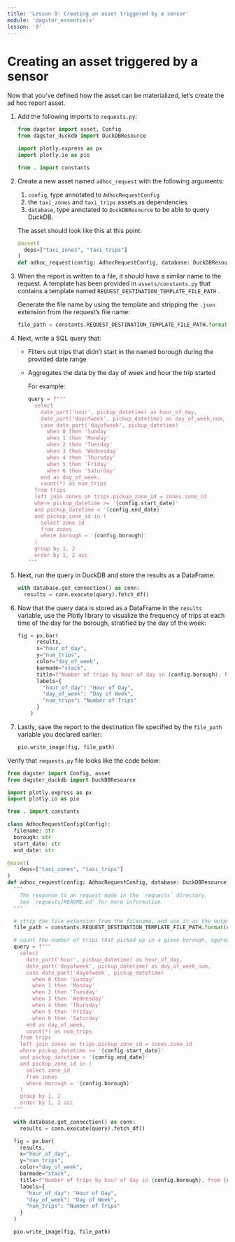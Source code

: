 ```yaml
---
title: 'Lesson 9: Creating an asset triggered by a sensor'
module: 'dagster_essentials'
lesson: '9'
---
```


# Creating an asset triggered by a sensor

Now that you’ve defined how the asset can be materialized, let’s create the ad hoc report asset.

1. Add the following imports to `requests.py`:

   ```python
   from dagster import asset, Config
   from dagster_duckdb import DuckDBResource

   import plotly.express as px
   import plotly.io as pio

   from . import constants
   ```

2. Create a new asset named `adhoc_request` with the following arguments:

   1. `config`, type annotated to `AdhocRequestConfig`
   2. the `taxi_zones` and `taxi_trips` assets as dependencies
   3. `database`, type annotated to `DuckDBResource` to be able to query DuckDB.

   The asset should look like this at this point:

   ```python
   @asset(
     deps=["taxi_zones", "taxi_trips"]
   )
   def adhoc_request(config: AdhocRequestConfig, database: DuckDBResource):
   ```

3. When the report is written to a file, it should have a similar name to the request. A template has been provided in `assets/constants.py` that contains a template named `REQUEST_DESTINATION_TEMPLATE_FILE_PATH` .

   Generate the file name by using the template and stripping the `.json` extension from the request’s file name:

   ```python
   file_path = constants.REQUEST_DESTINATION_TEMPLATE_FILE_PATH.format(config.filename.split('.')[0])
   ```

4. Next, write a SQL query that:

   - Filters out trips that didn’t start in the named borough during the provided date range
   - Aggregates the data by the day of week and hour the trip started

     For example:

     ```python
     query = f"""
       select
         date_part('hour', pickup_datetime) as hour_of_day,
         date_part('dayofweek', pickup_datetime) as day_of_week_num,
         case date_part('dayofweek', pickup_datetime)
           when 0 then 'Sunday'
           when 1 then 'Monday'
           when 2 then 'Tuesday'
           when 3 then 'Wednesday'
           when 4 then 'Thursday'
           when 5 then 'Friday'
           when 6 then 'Saturday'
         end as day_of_week,
         count(*) as num_trips
       from trips
       left join zones on trips.pickup_zone_id = zones.zone_id
       where pickup_datetime >= '{config.start_date}'
       and pickup_datetime < '{config.end_date}'
       and pickup_zone_id in (
         select zone_id
         from zones
         where borough = '{config.borough}'
       )
       group by 1, 2
       order by 1, 2 asc
     """
     ```

5. Next, run the query in DuckDB and store the results as a DataFrame:

   ```python
   with database.get_connection() as conn:
     results = conn.execute(query).fetch_df()
   ```

6. Now that the query data is stored as a DataFrame in the `results` variable, use the Plotly library to visualize the frequency of trips at each time of the day for the borough, stratified by the day of the week:

   ```python
   fig = px.bar(
         results,
         x="hour_of_day",
         y="num_trips",
         color="day_of_week",
         barmode="stack",
         title=f"Number of trips by hour of day in {config.borough}, from {config.start_date} to {config.end_date}",
         labels={
           "hour_of_day": "Hour of Day",
           "day_of_week": "Day of Week",
           "num_trips": "Number of Trips"
         }
       )
   ```

7. Lastly, save the report to the destination file specified by the `file_path` variable you declared earlier:

   ```python
   pio.write_image(fig, file_path)
   ```

Verify that `requests.py` file looks like the code below:

```python
from dagster import Config, asset
from dagster_duckdb import DuckDBResource

import plotly.express as px
import plotly.io as pio

from . import constants

class AdhocRequestConfig(Config):
  filename: str
  borough: str
  start_date: str
  end_date: str

@asset(
	deps=["taxi_zones", "taxi_trips"]
)
def adhoc_request(config: AdhocRequestConfig, database: DuckDBResource):
  """
    The response to an request made in the `requests` directory.
    See `requests/README.md` for more information.
  """

  # strip the file extension from the filename, and use it as the output filename
  file_path = constants.REQUEST_DESTINATION_TEMPLATE_FILE_PATH.format(config.filename.split('.')[0])

  # count the number of trips that picked up in a given borough, aggregated by time of day and hour of day
  query = f"""
    select
      date_part('hour', pickup_datetime) as hour_of_day,
      date_part('dayofweek', pickup_datetime) as day_of_week_num,
      case date_part('dayofweek', pickup_datetime)
        when 0 then 'Sunday'
        when 1 then 'Monday'
        when 2 then 'Tuesday'
        when 3 then 'Wednesday'
        when 4 then 'Thursday'
        when 5 then 'Friday'
        when 6 then 'Saturday'
      end as day_of_week,
      count(*) as num_trips
    from trips
    left join zones on trips.pickup_zone_id = zones.zone_id
    where pickup_datetime >= '{config.start_date}'
    and pickup_datetime < '{config.end_date}'
    and pickup_zone_id in (
      select zone_id
      from zones
      where borough = '{config.borough}'
    )
    group by 1, 2
    order by 1, 2 asc
  """

  with database.get_connection() as conn:
    results = conn.execute(query).fetch_df()

  fig = px.bar(
    results,
    x="hour_of_day",
    y="num_trips",
    color="day_of_week",
    barmode="stack",
    title=f"Number of trips by hour of day in {config.borough}, from {config.start_date} to {config.end_date}",
    labels={
      "hour_of_day": "Hour of Day",
      "day_of_week": "Day of Week",
      "num_trips": "Number of Trips"
    }
  )

  pio.write_image(fig, file_path)
```
